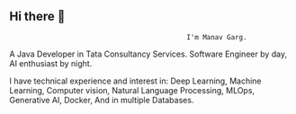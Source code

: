 ## Hi there 👋

                                                I'm Manav Garg.

A Java Developer in Tata Consultancy Services. Software Engineer by day, AI enthusiast by night.

I have technical experience and interest in:
Deep Learning,
Machine Learning,
Computer vision,
Natural Language Processing,
MLOps,
Generative AI,
Docker,
And in multiple Databases.
<!--
**Manav446/Manav446** is a ✨ _special_ ✨ repository because its `README.md` (this file) appears on your GitHub profile.

Here are some ideas to get you started:

- 🔭 I’m currently working on ...
- 🌱 I’m currently learning ...
- 👯 I’m looking to collaborate on ...
- 🤔 I’m looking for help with ...
- 💬 Ask me about ...
- 📫 How to reach me: ...
- 😄 Pronouns: ...
- ⚡ Fun fact: ...
-->
